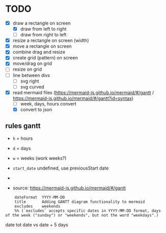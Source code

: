 # TODO

- [x] draw a rectangle on screen
  - [x] draw from left to right
  - [ ] draw from right to left
- [x] resize a rectangle on screen (width)
- [x] move a rectangle on screen
- [x] combine drag and resize
- [x] create grid (pattern) on screen
- [x] move/drag on grid
- [ ] resize on grid
- [ ] line between divs
  - [ ] svg right
  - [ ] svg curved
- [x] read mermaid files (https://mermaid-js.github.io/mermaid/#/gantt / https://mermaid-js.github.io/mermaid/#/gantt?id=syntax)
  - [ ] week, days, hours convert
  - [x] convert to json

## rules gantt

- `h` = hours
- `d` = days
- `w` = weeks (work weeks?)
- `start_date` undefined, use previousStart date
-

- source: https://mermaid-js.github.io/mermaid/#/gantt

```
    dateFormat  YYYY-MM-DD
    title       Adding GANTT diagram functionality to mermaid
    excludes    weekends
    %% (`excludes` accepts specific dates in YYYY-MM-DD format, days of the week ("sunday") or "weekends", but not the word "weekdays".)
```

date tot date
vs
date + 5 days
